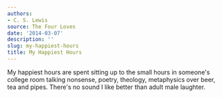 ```yaml
---
authors:
- C. S. Lewis
source: The Four Loves
date: '2014-03-07'
description: ''
slug: my-happiest-hours
title: My Happiest Hours
---
```

My happiest hours are spent sitting up to the small hours in someone's college room talking nonsense, poetry, theology, metaphysics over beer, tea and pipes. There's no sound I like better than adult male laughter.



